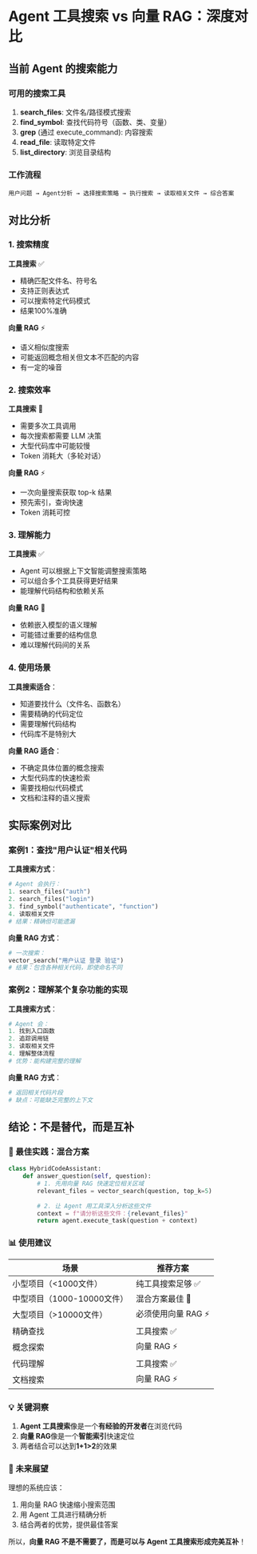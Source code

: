 # Agent 工具搜索 vs 向量 RAG：深度对比

## 当前 Agent 的搜索能力

### 可用的搜索工具
1. **search_files**: 文件名/路径模式搜索
2. **find_symbol**: 查找代码符号（函数、类、变量）
3. **grep** (通过 execute_command): 内容搜索
4. **read_file**: 读取特定文件
5. **list_directory**: 浏览目录结构

### 工作流程
```
用户问题 → Agent分析 → 选择搜索策略 → 执行搜索 → 读取相关文件 → 综合答案
```

## 对比分析

### 1. 搜索精度

**工具搜索** ✅
- 精确匹配文件名、符号名
- 支持正则表达式
- 可以搜索特定代码模式
- 结果100%准确

**向量 RAG** ⚡
- 语义相似度搜索
- 可能返回概念相关但文本不匹配的内容
- 有一定的噪音

### 2. 搜索效率

**工具搜索** 🐢
- 需要多次工具调用
- 每次搜索都需要 LLM 决策
- 大型代码库中可能较慢
- Token 消耗大（多轮对话）

**向量 RAG** ⚡
- 一次向量搜索获取 top-k 结果
- 预先索引，查询快速
- Token 消耗可控

### 3. 理解能力

**工具搜索** ✅
- Agent 可以根据上下文智能调整搜索策略
- 可以组合多个工具获得更好结果
- 能理解代码结构和依赖关系

**向量 RAG** 🤔
- 依赖嵌入模型的语义理解
- 可能错过重要的结构信息
- 难以理解代码间的关系

### 4. 使用场景

**工具搜索适合**：
- 知道要找什么（文件名、函数名）
- 需要精确的代码定位
- 需要理解代码结构
- 代码库不是特别大

**向量 RAG 适合**：
- 不确定具体位置的概念搜索
- 大型代码库的快速检索
- 需要找相似代码模式
- 文档和注释的语义搜索

## 实际案例对比

### 案例1：查找"用户认证"相关代码

**工具搜索方式**：
```python
# Agent 会执行：
1. search_files("auth")
2. search_files("login") 
3. find_symbol("authenticate", "function")
4. 读取相关文件
# 结果：精确但可能遗漏
```

**向量 RAG 方式**：
```python
# 一次搜索：
vector_search("用户认证 登录 验证")
# 结果：包含各种相关代码，即使命名不同
```

### 案例2：理解某个复杂功能的实现

**工具搜索方式**：
```python
# Agent 会：
1. 找到入口函数
2. 追踪调用链
3. 读取相关文件
4. 理解整体流程
# 优势：能构建完整的理解
```

**向量 RAG 方式**：
```python
# 返回相关代码片段
# 缺点：可能缺乏完整的上下文
```

## 结论：不是替代，而是互补

### 🎯 最佳实践：混合方案

```python
class HybridCodeAssistant:
    def answer_question(self, question):
        # 1. 先用向量 RAG 快速定位相关区域
        relevant_files = vector_search(question, top_k=5)
        
        # 2. 让 Agent 用工具深入分析这些文件
        context = f"请分析这些文件：{relevant_files}"
        return agent.execute_task(question + context)
```

### 📊 使用建议

| 场景 | 推荐方案 |
|------|---------|
| 小型项目（<1000文件）| 纯工具搜索足够 ✅ |
| 中型项目（1000-10000文件）| 混合方案最佳 🎯 |
| 大型项目（>10000文件）| 必须使用向量 RAG ⚡ |
| 精确查找 | 工具搜索 ✅ |
| 概念探索 | 向量 RAG ⚡ |
| 代码理解 | 工具搜索 ✅ |
| 文档搜索 | 向量 RAG ⚡ |

### 💡 关键洞察

1. **Agent 工具搜索**像是一个**有经验的开发者**在浏览代码
2. **向量 RAG**像是一个**智能索引**快速定位
3. 两者结合可以达到**1+1>2**的效果

### 🚀 未来展望

理想的系统应该：
1. 用向量 RAG 快速缩小搜索范围
2. 用 Agent 工具进行精确分析
3. 结合两者的优势，提供最佳答案

所以，**向量 RAG 不是不需要了，而是可以与 Agent 工具搜索形成完美互补**！
